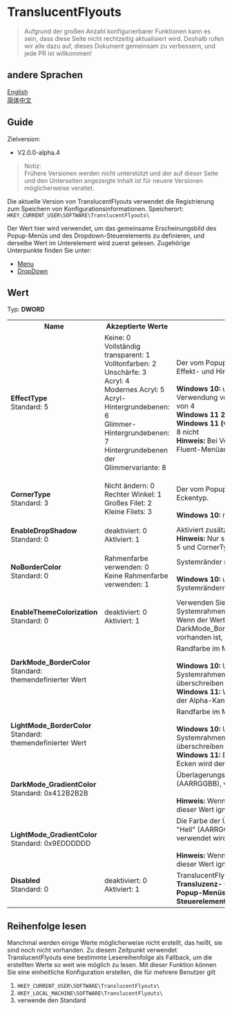 # TranslucentFlyouts
> Aufgrund der großen Anzahl konfigurierbarer Funktionen kann es sein, dass diese Seite nicht rechtzeitig aktualisiert wird.
Deshalb rufen wir alle dazu auf, dieses Dokument gemeinsam zu verbessern, und jede PR ist willkommen!
## andere Sprachen
[English](../en-us/CONFIG.md)   
[简体中文](../zh-cn/CONFIG.md)   
## Guide
Zielversion:
- V2.0.0-alpha.4
> Notiz:   
> Frühere Versionen werden nicht unterstützt und der auf dieser Seite und den Unterseiten angezeigte Inhalt ist für neuere Versionen möglicherweise veraltet.  

Die aktuelle Version von TranslucentFlyouts verwendet die Registrierung zum Speichern von Konfigurationsinformationen.
Speicherort: `HKEY_CURRENT_USER\SOFTWARE\TranslucentFlyouts\`

Der Wert hier wird verwendet, um das gemeinsame Erscheinungsbild des Popup-Menüs und des Dropdown-Steuerelements zu definieren, und derselbe Wert im Unterelement wird zuerst gelesen.
Zugehörige Unterpunkte finden Sie unter:

- [Menu](./Menu/CONFIG.md)  
- [DropDown](./DropDown/CONFIG.md)  

## Wert
Typ: <b>DWORD</b>
<table>

<tr>
<th>Name</th>
<th>Akzeptierte Werte</th>
<th>Beschreibung</th>
</tr>

<tr>
<td width="10%">
<dl>
<dt><b>EffectType</b></dt>
<dt>Standard: 5</dt>
</dl>
</td>
<td width="20%">
<dl>
<dt>Keine: 0</dt>
<dt>Vollständig transparent: 1</dt>
<dt>Volltonfarben: 2</dt>
<dt>Unschärfe: 3</dt>
<dt>Acryl: 4</dt>
<dt>Modernes Acryl: 5</dt>
<dt>Acryl-Hintergrundebenen: 6</dt>
<dt>Glimmer-Hintergrundebenen: 7</dt>
<dt>Hintergrundebenen der Glimmervariante: 8</dt>
</dl>
</td>
<td width="30%">
<dt> Der vom Popup-Steuerelement verwendete Effekt- und Hintergrundtyp. </dt>
<br>
<dt><b>Windows 10: </b> unterstützt 6, 7, 8 nicht, die Verwendung von 5 entspricht der Verwendung von 4</dt>
<dt><b>Windows 11 22H2+: </b>2, 3 nicht unterstützt</dt>
<b>Windows 11 (vor Build 22000): </b> unterstützt 6, 8 nicht
<dt><b>Hinweis: </b>Bei Verwendung von 6, 7, 8 wird die Fluent-Menüanimation nicht korrekt gerendert</dt>
</td>
</tr>

<tr>
<td width="10%">
<dl>
<dt><b>CornerType</b></dt>
<dt>Standard: 3</dt>
</dl>
</td>
<td width="20%">
<dl>
<dt>Nicht ändern: 0</dt>
<dt>Rechter Winkel: 1</dt>
<dt>Großes Filet: 2</dt>
<dt>Kleine Filets: 3</dt>
</dl>
</td>
<td width="30%">
<dt> Der vom Popup-Steuerelement verwendete Eckentyp. </dt>
<br>
<dt><b>Windows 10: </b>nicht unterstützt</dt>
</td>
</tr>

<tr>
<td width="10%">
<dl>
<dt><b>EnableDropShadow</b></dt>
<dt>Standard: 0</dt>
</dl>
</td>
<td width="20%">
<dl>
<dt>deaktiviert: 0</dt>
<dt>Aktiviert: 1</dt>
</dl>
</td>
<td width="30%">
<dt> Aktiviert zusätzliche Ränder mit Schatten. </dt>
<b>Hinweis:</b> Nur sichtbar, wenn EffectType 4 oder 5 und CornerType 1 ist
</td>
</tr>

<tr>
<td width="10%">
<dl>
<dt><b>NoBorderColor</b></dt>
<dt>Standard: 0</dt>
</dl>
</td>
<td width="20%">
<dl>
<dt>Rahmenfarbe verwenden: 0</dt>
<dt>Keine Rahmenfarbe verwenden: 1</dt>
</dl>
</td>
<td width="30%">
<dt> Systemränder nicht rendern. </dt>
<br>
<b>Windows 10: </b> unterstützt nur das Entfernen von Systemrändern für Popup-Menüs
</td>
</tr>

<tr>
<td width="10%">
<dl>
<dt><b>EnableThemeColorization</b></dt>
<dt>Standard: 0</dt>
</dl>
</td>
<td width="20%">
<dl>
<dt>deaktiviert: 0</dt>
<dt>Aktiviert: 1</dt>
</dl>
</td>
<td width="30%">
<dt>Verwenden Sie Ihre aktuelle Designfarbe als Systemrahmenfarbe</dt>
<dt>Wenn der Wert DarkMode_BorderColor/LightMode_BorderColor vorhanden ist, wird diese Option ignoriert</dt>
</td>
</tr>

<tr>
<td width="10%">
<dl>
<dt><b>DarkMode_BorderColor</b></dt>
<dt>Standard: themendefinierter Wert</dt>
</dl>
</td>
<td width="20%">
<dl>
</dl>
</td>
<td width="30%">
<dt> Randfarbe im Modus "Dunkel" (AARRGGBB). </dt>
<br>
<dt><b>Windows 10: </b>Unterstützt nur Systemrahmenfarben, die Popup-Menüs überschreiben</dt>
<dt><b>Windows 11: </b>Wenn CornerType nicht 1 ist, wird der Alpha-Kanal immer ignoriert</dt>
</td>
</tr>

<tr>
<td width="10%">
<dl>
<dt><b>LightMode_BorderColor</b></dt>
<dt>Standard: themendefinierter Wert</dt>
</dl>
</td>
<td width="20%">
<dl>
</dl>
</td>
<td width="30%">
<dt> Randfarbe im Modus "Hell" (AARRGGBB). </dt>
<br>
<dt><b>Windows 10: </b>Unterstützt nur Systemrahmenfarben, die Popup-Menüs überschreiben</dt>
<dt><b>Windows 11: </b>Bei Verwendung abgerundeter Ecken wird der Alphakanal immer ignoriert</dt>
</td>
</tr>

<tr>
<td width="10%">
<dl>
<dt><b>DarkMode_GradientColor</b></dt>
<dt>Standard: 0x412B2B2B</dt>
</dl>
</td>
<td width="20%">
<dl>
</dl>
</td>
<td width="30%">
<dt> Überlagerungsfarbe im Dunkelmodus (AARRGGBB), verwendet von EffectType. </dt>
<br>
<b>Hinweis:</b> Wenn EffectType 6, 7, 8 ist, wird dieser Wert ignoriert
</td>
</tr>

<tr>
<td width="10%">
<dl>
<dt><b>LightMode_GradientColor</b></dt>
<dt>Standard: 0x9EDDDDDD</dt>
</dl>
</td>
<td width="20%">
<dl>
</dl>
</td>
<td width="30%">
<dt>Die Farbe der Überlagerungsfarbe im Modus "Hell" (AARRGGBB), die von EffectType verwendet wird. </dt>
<br>
<b>Hinweis:</b> Wenn EffectType 6, 7, 8 ist, wird dieser Wert ignoriert
</td>
</tr>

<tr>
<td width="10%">
<dl>
<dt><b>Disabled</b></dt>
<dt>Standard: 0</dt>
</dl>
</td>
<td width="20%">
<dl>
<dt>deaktiviert: 0</dt>
<dt>Aktiviert: 1</dt>
</dl>
</td>
<td width="30%">
<dt>TranslucentFlyouts deaktivieren. </dt>
<b>Transluzenz- und Animationseffekte für Popup-Menüs und Dropdown-Steuerelemente verschwinden. </b>
</td>
</tr>

</table>

## Reihenfolge lesen
Manchmal werden einige Werte möglicherweise nicht erstellt, das heißt, sie sind noch nicht vorhanden. Zu diesem Zeitpunkt verwendet TranslucentFlyouts eine bestimmte Lesereihenfolge als Fallback, um die erstellten Werte so weit wie möglich zu lesen.
Mit dieser Funktion können Sie eine einheitliche Konfiguration erstellen, die für mehrere Benutzer gilt
1. `HKEY_CURRENT_USER\SOFTWARE\TranslucentFlyouts\` 
2. `HKEY_LOCAL_MACHINE\SOFTWARE\TranslucentFlyouts\`
3. verwende den Standard